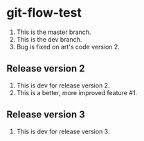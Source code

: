 # git-flow-test

1. This is the master branch.
2. This is the dev branch.
3. Bug is fixed on art's code version 2.

## Release version 2

1. This is dev for release version 2.
2. This is a better, more improved feature #1.

## Release version 3

1. This is dev for release version 3.
